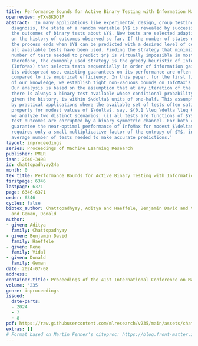 ```yaml
---
title: Performance Bounds for Active Binary Testing with Information Maximization
openreview: yTXv8KDD1P
abstract: 'In many applications like experimental design, group testing, and medical
  diagnosis, the state of a random variable $Y$ is revealed by successively observing
  the outcomes of binary tests about $Y$. New tests are selected adaptively based
  on the history of outcomes observed so far. If the number of states of $Y$ is finite,
  the process ends when $Y$ can be predicted with a desired level of confidence or
  all available tests have been used. Finding the strategy that minimizes the expected
  number of tests needed to predict $Y$ is virtually impossible in most real applications.
  Therefore, the commonly used strategy is the greedy heuristic of Information Maximization
  (InfoMax) that selects tests sequentially in order of information gain. Despite
  its widespread use, existing guarantees on its performance are often vacuous when
  compared to its empirical efficiency. In this paper, for the first time to the best
  of our knowledge, we establish tight non-vacuous bounds on InfoMax’s performance.
  Our analysis is based on the assumption that at any iteration of the greedy strategy,
  there is always a binary test available whose conditional probability of being ’true’,
  given the history, is within $\delta$ units of one-half. This assumption is motivated
  by practical applications where the available set of tests often satisfies this
  property for modest values of $\delta$, say, ${0.1 \leq \delta \leq 0.4}$. Specifically,
  we analyze two distinct scenarios: (i) all tests are functions of $Y$, and (ii)
  test outcomes are corrupted by a binary symmetric channel. For both cases, our bounds
  guarantee the near-optimal performance of InfoMax for modest $\delta$ values. It
  requires only a small multiplicative factor of the entropy of $Y$, in terms of the
  average number of tests needed to make accurate predictions.'
layout: inproceedings
series: Proceedings of Machine Learning Research
publisher: PMLR
issn: 2640-3498
id: chattopadhyay24a
month: 0
tex_title: Performance Bounds for Active Binary Testing with Information Maximization
firstpage: 6346
lastpage: 6371
page: 6346-6371
order: 6346
cycles: false
bibtex_author: Chattopadhyay, Aditya and Haeffele, Benjamin David and Vidal, Rene
  and Geman, Donald
author:
- given: Aditya
  family: Chattopadhyay
- given: Benjamin David
  family: Haeffele
- given: Rene
  family: Vidal
- given: Donald
  family: Geman
date: 2024-07-08
address:
container-title: Proceedings of the 41st International Conference on Machine Learning
volume: '235'
genre: inproceedings
issued:
  date-parts:
  - 2024
  - 7
  - 8
pdf: https://raw.githubusercontent.com/mlresearch/v235/main/assets/chattopadhyay24a/chattopadhyay24a.pdf
extras: []
# Format based on Martin Fenner's citeproc: https://blog.front-matter.io/posts/citeproc-yaml-for-bibliographies/
---
```

